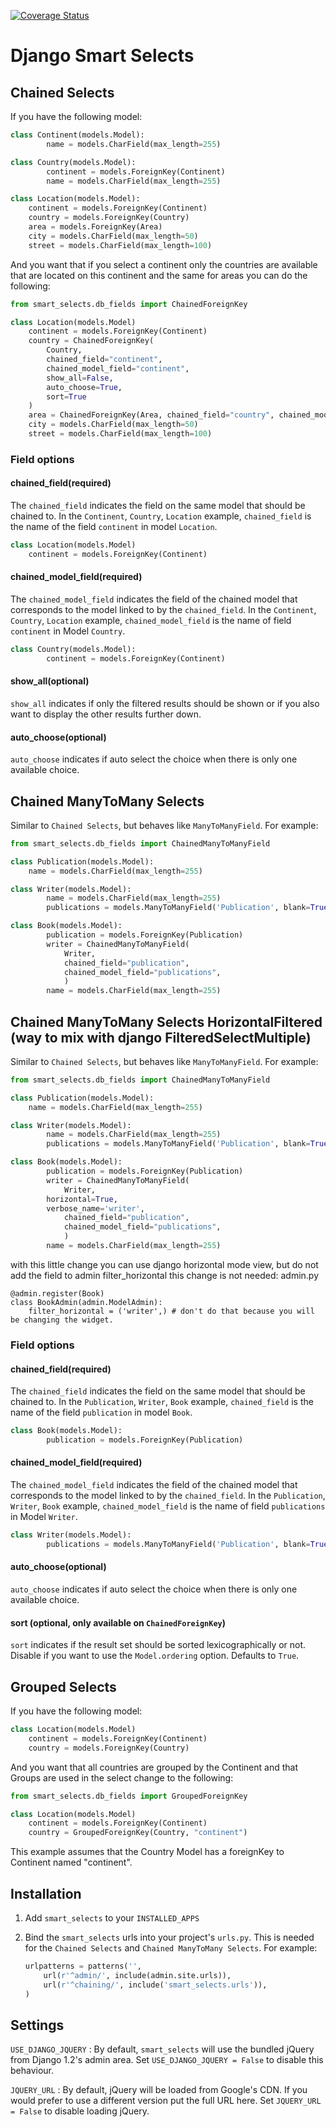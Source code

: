 [![Coverage Status](https://coveralls.io/repos/github/digi604/django-smart-selects/badge.svg?branch=master)](https://coveralls.io/github/digi604/django-smart-selects?branch=master)

# Django Smart Selects


## Chained Selects

If you have the following model:

```python
class Continent(models.Model):
    	name = models.CharField(max_length=255)

class Country(models.Model):
    	continent = models.ForeignKey(Continent)
    	name = models.CharField(max_length=255)

class Location(models.Model):
	continent = models.ForeignKey(Continent)
	country = models.ForeignKey(Country)
	area = models.ForeignKey(Area)
	city = models.CharField(max_length=50)
	street = models.CharField(max_length=100)
```

And you want that if you select a continent only the countries are available that are located on this continent and the same for areas you can do the following:

```python
from smart_selects.db_fields import ChainedForeignKey 

class Location(models.Model)
	continent = models.ForeignKey(Continent)
	country = ChainedForeignKey(
		Country, 
		chained_field="continent",
		chained_model_field="continent", 
		show_all=False, 
		auto_choose=True,
        sort=True
	)
	area = ChainedForeignKey(Area, chained_field="country", chained_model_field="country")
	city = models.CharField(max_length=50)
	street = models.CharField(max_length=100)
```

### Field options

#### chained_field(required)

The `chained_field` indicates the field on the same model that should be chained to. In the `Continent`, `Country`, `Location` example, `chained_field` is the name of the field `continent` in model `Location`.

```python
class Location(models.Model)
	continent = models.ForeignKey(Continent)
```

#### chained_model_field(required)

The `chained_model_field` indicates the field of the chained model that corresponds to the model linked to by the `chained_field`. In the `Continent`, `Country`, `Location` example, `chained_model_field` is the name of field `continent` in Model `Country`.

```python
class Country(models.Model):
    	continent = models.ForeignKey(Continent)
```

#### show_all(optional)

`show_all` indicates if only the filtered results should be shown or if you also want to display the other results further down.

#### auto_choose(optional)

`auto_choose` indicates if auto select the choice when there is only one available choice.


## Chained ManyToMany Selects

Similar to `Chained Selects`, but behaves like `ManyToManyField`. For example:

```python
from smart_selects.db_fields import ChainedManyToManyField

class Publication(models.Model):
	name = models.CharField(max_length=255)

class Writer(models.Model):
    	name = models.CharField(max_length=255)
    	publications = models.ManyToManyField('Publication', blank=True, null=True)

class Book(models.Model):
    	publication = models.ForeignKey(Publication)
    	writer = ChainedManyToManyField(
        	Writer,
        	chained_field="publication",
        	chained_model_field="publications",
        	)
    	name = models.CharField(max_length=255)
```


## Chained ManyToMany Selects HorizontalFiltered (way to mix with django FilteredSelectMultiple)

Similar to `Chained Selects`, but behaves like `ManyToManyField`. For example:

```python
from smart_selects.db_fields import ChainedManyToManyField

class Publication(models.Model):
	name = models.CharField(max_length=255)

class Writer(models.Model):
    	name = models.CharField(max_length=255)
    	publications = models.ManyToManyField('Publication', blank=True, null=True)

class Book(models.Model):
    	publication = models.ForeignKey(Publication)
    	writer = ChainedManyToManyField(
        	Writer,
		horizontal=True,
		verbose_name='writer',
        	chained_field="publication",
        	chained_model_field="publications",
        	)
    	name = models.CharField(max_length=255)
```
with this little change you can use django horizontal mode view, but do not add the field to admin filter_horizontal
this change is not needed:
admin.py
```
@admin.register(Book)
class BookAdmin(admin.ModelAdmin):
    filter_horizontal = ('writer',) # don't do that because you will be changing the widget.
```

### Field options

#### chained_field(required)

The `chained_field` indicates the field on the same model that should be chained to. In the `Publication`, `Writer`, `Book` example, `chained_field` is the name of the field `publication` in model `Book`.

```python
class Book(models.Model):
    	publication = models.ForeignKey(Publication)
```

#### chained_model_field(required)

The `chained_model_field` indicates the field of the chained model that corresponds to the model linked to by the `chained_field`. In the `Publication`, `Writer`, `Book` example, `chained_model_field` is the name of field `publications` in Model `Writer`.

```python
class Writer(models.Model):
    	publications = models.ManyToManyField('Publication', blank=True, null=True)
```

#### auto_choose(optional)

`auto_choose` indicates if auto select the choice when there is only one available choice.

#### sort (optional, only available on `ChainedForeignKey`)

`sort` indicates if the result set should be sorted lexicographically or not. Disable if you want to use the `Model.ordering` option. Defaults to `True`.

    
## Grouped Selects

If you have the following model:

```python
class Location(models.Model)
	continent = models.ForeignKey(Continent)
	country = models.ForeignKey(Country)
```		

And you want that all countries are grouped by the Continent and that <opt> Groups are used in the select change to the following:

```python
from smart_selects.db_fields import GroupedForeignKey

class Location(models.Model)
	continent = models.ForeignKey(Continent)
	country = GroupedForeignKey(Country, "continent")
```		

This example assumes that the Country Model has a foreignKey to Continent named "continent".
	

## Installation

1. Add `smart_selects` to your `INSTALLED_APPS`
2. Bind the `smart_selects` urls into your project's `urls.py`. This is needed for the `Chained Selects` and `Chained ManyToMany Selects`. For example:

    ```python
    urlpatterns = patterns('',
        url(r'^admin/', include(admin.site.urls)),
        url(r'^chaining/', include('smart_selects.urls')),
    )
    ```


## Settings

`USE_DJANGO_JQUERY`
:   By default, `smart_selects` will use the bundled jQuery from Django 1.2's
    admin area. Set `USE_DJANGO_JQUERY = False` to disable this behaviour.

`JQUERY_URL`
:   By default, jQuery will be loaded from Google's CDN. If you would prefer to
    use a different version put the full URL here. Set `JQUERY_URL = False` to disable loading jQuery.
